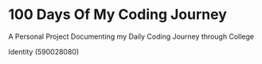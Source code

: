 # 100 Days Of My Coding Journey
A Personal Project Documenting my Daily Coding Journey through College

Identity (590028080)
